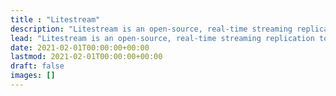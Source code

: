```yaml
---
title : "Litestream"
description: "Litestream is an open-source, real-time streaming replication tool that lets you safely run SQLite applications on a single node."
lead: "Litestream is an open-source, real-time streaming replication tool that lets you safely run SQLite applications on a single node."
date: 2021-02-01T00:00:00+00:00
lastmod: 2021-02-01T00:00:00+00:00
draft: false
images: []
---
```

